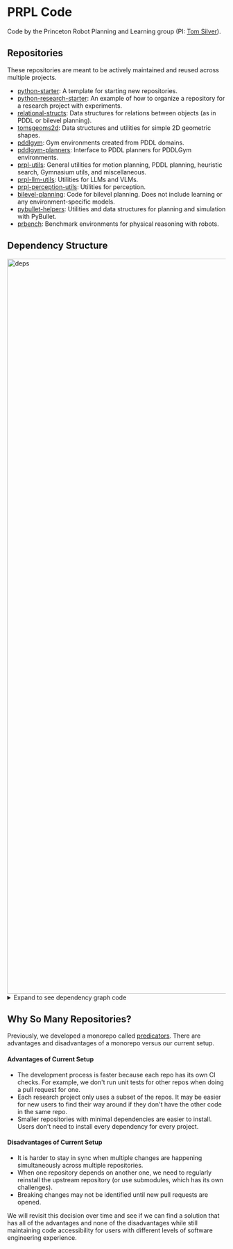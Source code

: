 # PRPL Code

Code by the Princeton Robot Planning and Learning group (PI: [Tom Silver](https://tomsilver.github.io/)).

## Repositories

These repositories are meant to be actively maintained and reused across multiple projects.

* [python-starter](https://github.com/tomsilver/python-starter): A template for starting new repositories.
* [python-research-starter](https://github.com/tomsilver/python-research-starter): An example of how to organize a repository for a research project with experiments.
* [relational-structs](https://github.com/tomsilver/relational-structs): Data structures for relations between objects (as in PDDL or bilevel planning).
* [tomsgeoms2d](https://github.com/tomsilver/toms-geoms-2d): Data structures and utilities for simple 2D geometric shapes.
* [pddlgym](https://github.com/tomsilver/pddlgym): Gym environments created from PDDL domains.
* [pddlgym-planners](https://github.com/ronuchit/pddlgym_planners): Interface to PDDL planners for PDDLGym environments.
* [prpl-utils](https://github.com/Princeton-Robot-Planning-and-Learning/prpl-utils): General utilities for motion planning, PDDL planning, heuristic search, Gymnasium utils, and miscellaneous.
* [prpl-llm-utils](https://github.com/Princeton-Robot-Planning-and-Learning/prpl-llm-utils): Utilities for LLMs and VLMs.
* [prpl-perception-utils](https://github.com/Princeton-Robot-Planning-and-Learning/prpl-perception-utils): Utilities for perception.
* [bilevel-planning](https://github.com/tomsilver/bilevel-planning): Code for bilevel planning. Does not include learning or any environment-specific models.
* [pybullet-helpers](https://github.com/tomsilver/pybullet-helpers): Utilities and data structures for planning and simulation with PyBullet.
* [prbench](https://github.com/Princeton-Robot-Planning-and-Learning/prbench): Benchmark environments for physical reasoning with robots.

## Dependency Structure

<img width="1602" height="1692" alt="deps" src="https://github.com/user-attachments/assets/6df0b252-3f6b-4c5f-bb64-869e9eb52385" />

<details>

<summary>Expand to see dependency graph code</summary>

```
digraph deps {
  rankdir=LR;
  node [shape=box, fontsize=12, style=filled, fillcolor=lightgrey];

  python_starter;
  tomsgeoms2d;
  pddlgym;
  prpl_utils;
  prpl_llm_utils;
  prpl_perception_utils;
  pybullet_helpers;

  python_research_starter -> prpl_utils;
  relational_structs -> prpl_utils;
  bilevel_planning -> relational_structs;

  pddlgym_planners -> pddlgym;

  prbench -> relational_structs;
  prbench -> prpl_utils;
  prbench -> tomsgeoms2d;
  prbench -> pybullet_helpers;
}
```

To update, make changes to the content below, save to `deps.dot`, and run ```dot -Tpng -Gdpi=300 deps.dot -o deps.png```.

</details>


## Why So Many Repositories?

Previously, we developed a monorepo called [predicators](https://github.com/Learning-and-Intelligent-Systems/predicators). There are advantages and disadvantages of a monorepo versus our current setup.

#### Advantages of Current Setup
* The development process is faster because each repo has its own CI checks. For example, we don't run unit tests for other repos when doing a pull request for one.
* Each research project only uses a subset of the repos. It may be easier for new users to find their way around if they don't have the other code in the same repo.
* Smaller repositories with minimal dependencies are easier to install. Users don't need to install every dependency for every project.

#### Disadvantages of Current Setup
* It is harder to stay in sync when multiple changes are happening simultaneously across multiple repositories.
* When one repository depends on another one, we need to regularly reinstall the upstream repository (or use submodules, which has its own challenges).
* Breaking changes may not be identified until new pull requests are opened.

We will revisit this decision over time and see if we can find a solution that has all of the advantages and none of the disadvantages while still maintaining code accessibility for users with different levels of software engineering experience.
